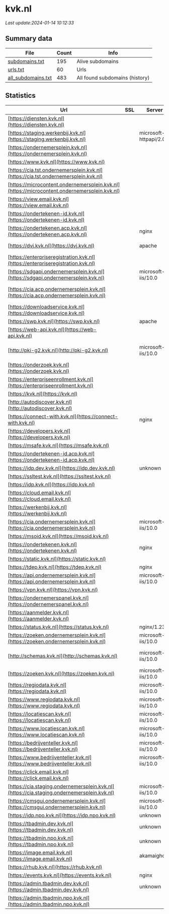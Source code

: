# kvk.nl
*Last update:2024-01-14 10:12:33*
## Summary data
| File       | Count | Info |
|------------|-------|------|
|[subdomains.txt](/data/kvk/subdomains.txt)|195|Alive subdomains|
|[urls.txt](/data/kvk/urls.txt)|60|Urls|
|[all_subdomains.txt](/data/kvk/all_subdomains.txt)|483|All found subdomains (history)|
## Statistics
| Url | SSL | Server | Cookie | HSTS | CSP | XFO | XXP | RP | Tech |
|------------|-------|------|------|------|------|------|------|------|------|
|[https://diensten.kvk.nl](https://diensten.kvk.nl)| | |:warning: |:white_check_mark: | |:warning: |:white_check_mark: |:white_check_mark: |:white_check_mark: |HSTS|
|[https://staging.werkenbij.kvk.nl](https://staging.werkenbij.kvk.nl)| |microsoft-httpapi/2.0| | | | | |:white_check_mark: |Microsoft HTTPAPI:2....|
|[https://ondernemersplein.kvk.nl](https://ondernemersplein.kvk.nl)| | | |:white_check_mark: | | |:white_check_mark: |:white_check_mark: |:white_check_mark: |Bloomreach Google Ta...|
|[https://www.kvk.nl](https://www.kvk.nl)| | |:warning: |:white_check_mark: | |:warning: |:white_check_mark: |:white_check_mark: |:white_check_mark: |Bloomreach Google Ta...|
|[https://cia.tst.ondernemersplein.kvk.nl](https://cia.tst.ondernemersplein.kvk.nl)| | | | | | | |:white_check_mark: ||
|[https://microcontent.ondernemersplein.kvk.nl](https://microcontent.ondernemersplein.kvk.nl)| | | | | | | |:white_check_mark: ||
|[https://view.email.kvk.nl](https://view.email.kvk.nl)| | |:warning: |:white_check_mark: | |:white_check_mark: |:white_check_mark: |:white_check_mark: |HSTS|
|[https://ondertekenen-id.kvk.nl](https://ondertekenen-id.kvk.nl)| | | | | | | |:white_check_mark: |HSTS|
|[https://ondertekenen.acp.kvk.nl](https://ondertekenen.acp.kvk.nl)| |nginx| |:white_check_mark: | | |:white_check_mark: | |:white_check_mark: |HSTS Nginx|
|[https://dvj.kvk.nl](https://dvj.kvk.nl)| |apache| | | |:white_check_mark: | |:white_check_mark: |Apache HTTP Server|
|[https://enterpriseregistration.kvk.nl](https://enterpriseregistration.kvk.nl)| | | | | | | |:white_check_mark: |HSTS|
|[https://sdgapi.ondernemersplein.kvk.nl](https://sdgapi.ondernemersplein.kvk.nl)| |microsoft-iis/10.0| |:white_check_mark: | | | | |:white_check_mark: |HSTS IIS:10.0 Window...|
|[https://cia.acp.ondernemersplein.kvk.nl](https://cia.acp.ondernemersplein.kvk.nl)| | | | | | | |:white_check_mark: |IIS:10.0 Windows Ser...|
|[https://downloadservice.kvk.nl](https://downloadservice.kvk.nl)| | |:warning: |:white_check_mark: | |:warning: |:white_check_mark: | |:white_check_mark: |HSTS|
|[https://swp.kvk.nl](https://swp.kvk.nl)| |apache| |:white_check_mark: | | |:white_check_mark: |:white_check_mark: |:white_check_mark: |HSTS Microsoft ASP.N...|
|[https://web-api.kvk.nl](https://web-api.kvk.nl)| | | |:white_check_mark: | | | |:white_check_mark: |HSTS|
|[http://pki-g2.kvk.nl](http://pki-g2.kvk.nl)| |microsoft-iis/10.0| | | | | |:white_check_mark: |IIS:10.0 Windows Ser...|
|[https://onderzoek.kvk.nl](https://onderzoek.kvk.nl)| | |:warning: |:white_check_mark: | | | | |:white_check_mark: |HSTS|
|[https://enterpriseenrollment.kvk.nl](https://enterpriseenrollment.kvk.nl)| | | | | | | |:white_check_mark: |HSTS|
|[https://kvk.nl](https://kvk.nl)| | |:warning: |:white_check_mark: | |:warning: |:white_check_mark: |:white_check_mark: |:white_check_mark: |F5 BigIP HSTS|
|[http://autodiscover.kvk.nl](http://autodiscover.kvk.nl)| | |:warning: |:white_check_mark: | | |:white_check_mark: |:white_check_mark: |:white_check_mark: |IIS:10.0 Microsoft A...|
|[https://connect-with.kvk.nl](https://connect-with.kvk.nl)| |nginx| |:white_check_mark: | | |:white_check_mark: | |:white_check_mark: |HSTS Nginx|
|[https://developers.kvk.nl](https://developers.kvk.nl)| | |:warning: |:white_check_mark: | |:warning: |:white_check_mark: |:white_check_mark: |:white_check_mark: |Google Tag Manager H...|
|[https://msafe.kvk.nl](https://msafe.kvk.nl)| | | |:white_check_mark: | |:warning: |:white_check_mark: | |:white_check_mark: |Azure Azure Front Do...|
|[https://ondertekenen-id.acp.kvk.nl](https://ondertekenen-id.acp.kvk.nl)| | | |:white_check_mark: | |:white_check_mark: |:white_check_mark: |:white_check_mark: |HSTS|
|[https://idp.dev.kvk.nl](https://idp.dev.kvk.nl)| |unknown| |:white_check_mark: | | |:white_check_mark: | |:white_check_mark: |HSTS|
|[https://ssltest.kvk.nl](https://ssltest.kvk.nl)| | | | | | | |:white_check_mark: ||
|[https://idp.kvk.nl](https://idp.kvk.nl)| | | |:white_check_mark: | |:warning: |:white_check_mark: | |:white_check_mark: |HSTS|
|[https://cloud.email.kvk.nl](https://cloud.email.kvk.nl)| | | | | | | |:white_check_mark: ||
|[https://werkenbij.kvk.nl](https://werkenbij.kvk.nl)| | |:warning: |:white_check_mark: | | |:white_check_mark: | |:white_check_mark: |Google Tag Manager H...|
|[https://cia.ondernemersplein.kvk.nl](https://cia.ondernemersplein.kvk.nl)| |microsoft-iis/10.0| |:white_check_mark: | | | | |:white_check_mark: |HSTS IIS:10.0 Window...|
|[https://msoid.kvk.nl](https://msoid.kvk.nl)| | | | | | | |:white_check_mark: ||
|[https://ondertekenen.kvk.nl](https://ondertekenen.kvk.nl)| |nginx| |:white_check_mark: | | |:white_check_mark: | |:white_check_mark: |HSTS Nginx|
|[https://static.kvk.nl](https://static.kvk.nl)| | | |:white_check_mark: | | | | |:white_check_mark: |HSTS|
|[https://tdep.kvk.nl](https://tdep.kvk.nl)| |nginx| |:white_check_mark: | |:white_check_mark: | |:white_check_mark: |HSTS Nginx|
|[https://api.ondernemersplein.kvk.nl](https://api.ondernemersplein.kvk.nl)| |microsoft-iis/10.0| |:white_check_mark: | | | | |:white_check_mark: |HSTS IIS:10.0 Micros...|
|[https://vpn.kvk.nl](https://vpn.kvk.nl)| | |:warning: |:white_check_mark: | |:warning: |:white_check_mark: |:white_check_mark: |:white_check_mark: |HSTS|
|[https://ondernemerspanel.kvk.nl](https://ondernemerspanel.kvk.nl)| | |:warning: |:white_check_mark: | |:white_check_mark: |:white_check_mark: |:white_check_mark: |HSTS|
|[https://aanmelder.kvk.nl](https://aanmelder.kvk.nl)| | | | | | | |:white_check_mark: |Nginx|
|[https://status.kvk.nl](https://status.kvk.nl)| |nginx/1.23.4|:warning: |:white_check_mark: | |:warning: | |:white_check_mark: |:white_check_mark: |HSTS Nginx:1.23.4|
|[https://zoeken.ondernemersplein.kvk.nl](https://zoeken.ondernemersplein.kvk.nl)| |microsoft-iis/10.0| |:white_check_mark: | | | | |:white_check_mark: |HSTS IIS:10.0 Window...|
|[http://schemas.kvk.nl](http://schemas.kvk.nl)| |microsoft-iis/10.0| | | | | |:white_check_mark: |IIS:10.0 Windows Ser...|
|[https://zoeken.kvk.nl](https://zoeken.kvk.nl)| |microsoft-iis/10.0| |:white_check_mark: | | | | |:white_check_mark: |HSTS IIS:10.0 Micros...|
|[https://regiodata.kvk.nl](https://regiodata.kvk.nl)| |microsoft-iis/10.0|:warning: |:white_check_mark: | |:warning: |:white_check_mark: |:white_check_mark: |:white_check_mark: |Amazon S3 Amazon Web...|
|[https://www.regiodata.kvk.nl](https://www.regiodata.kvk.nl)| |microsoft-iis/10.0|:warning: |:white_check_mark: | |:warning: |:white_check_mark: |:white_check_mark: |:white_check_mark: |HSTS IIS:10.0 Micros...|
|[https://locatiescan.kvk.nl](https://locatiescan.kvk.nl)| |microsoft-iis/10.0|:warning: |:white_check_mark: | |:warning: |:white_check_mark: |:white_check_mark: |:white_check_mark: |Amazon S3 Amazon Web...|
|[https://www.locatiescan.kvk.nl](https://www.locatiescan.kvk.nl)| |microsoft-iis/10.0|:warning: |:white_check_mark: | |:warning: |:white_check_mark: |:white_check_mark: |:white_check_mark: |Amazon S3 Amazon Web...|
|[https://bedrijventeller.kvk.nl](https://bedrijventeller.kvk.nl)| |microsoft-iis/10.0|:warning: |:white_check_mark: | |:warning: |:white_check_mark: |:white_check_mark: |:white_check_mark: |Amazon S3 Amazon Web...|
|[https://www.bedrijventeller.kvk.nl](https://www.bedrijventeller.kvk.nl)| |microsoft-iis/10.0|:warning: |:white_check_mark: | |:warning: |:white_check_mark: |:white_check_mark: |:white_check_mark: |Amazon S3 Amazon Web...|
|[https://click.email.kvk.nl](https://click.email.kvk.nl)| | |:warning: |:white_check_mark: | |:white_check_mark: |:white_check_mark: |:white_check_mark: |HSTS|
|[https://cia.staging.ondernemersplein.kvk.nl](https://cia.staging.ondernemersplein.kvk.nl)| |microsoft-iis/10.0| |:white_check_mark: | | | | |:white_check_mark: |HSTS IIS:10.0 Window...|
|[https://cmsgui.ondernemersplein.kvk.nl](https://cmsgui.ondernemersplein.kvk.nl)| |microsoft-iis/10.0| |:white_check_mark: | | | | |:white_check_mark: |HSTS IIS:10.0 Window...|
|[https://idp.npo.kvk.nl](https://idp.npo.kvk.nl)| |unknown| |:white_check_mark: | | |:white_check_mark: | |:white_check_mark: |HSTS|
|[https://tbadmin.dev.kvk.nl](https://tbadmin.dev.kvk.nl)| |unknown| |:white_check_mark: | |:warning: |:white_check_mark: | |:white_check_mark: |HSTS|
|[https://tbadmin.npo.kvk.nl](https://tbadmin.npo.kvk.nl)| |unknown| |:white_check_mark: | | | | |:white_check_mark: |HSTS|
|[https://image.email.kvk.nl](https://image.email.kvk.nl)| |akamaighost| | | | | |:white_check_mark: ||
|[https://rhub.kvk.nl](https://rhub.kvk.nl)| | | | | | | |:white_check_mark: |HSTS Nginx|
|[https://events.kvk.nl](https://events.kvk.nl)| |nginx|:warning: |:white_check_mark: | | |:white_check_mark: |:white_check_mark: |HSTS Nginx|
|[https://admin.tbadmin.dev.kvk.nl](https://admin.tbadmin.dev.kvk.nl)| |unknown|:warning: |:white_check_mark: | | |:white_check_mark: |:white_check_mark: |:white_check_mark: |HSTS|
|[https://admin.tbadmin.npo.kvk.nl](https://admin.tbadmin.npo.kvk.nl)| | | | | | | |:white_check_mark: |HSTS|